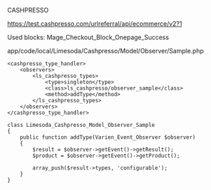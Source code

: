 CASHPRESSO

https://test.cashpresso.com/urlreferral/api/ecommerce/v2?1

Used blocks:
Mage_Checkout_Block_Onepage_Success


app/code/local/Limesoda/Cashpresso/Model/Observer/Sample.php

```
<cashpresso_type_handler>
    <observers>
        <ls_cashpresso_types>
            <type>singleton</type>
            <class>ls_cashpresso/observer_sample</class>
            <method>addType</method>
        </ls_cashpresso_types>
    </observers>
</cashpresso_type_handler>
```

```
class Limesoda_Cashpresso_Model_Observer_Sample
{
    public function addType(Varien_Event_Observer $observer)
    {
        $result = $observer->getEvent()->getResult();
        $product = $observer->getEvent()->getProduct();

        array_push($result->types, 'configurable');
    }
}
```